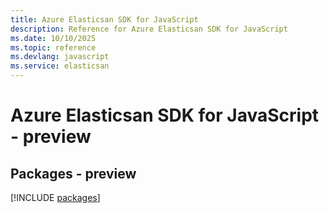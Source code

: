 ```yaml
---
title: Azure Elasticsan SDK for JavaScript
description: Reference for Azure Elasticsan SDK for JavaScript
ms.date: 10/10/2025
ms.topic: reference
ms.devlang: javascript
ms.service: elasticsan
---
```

# Azure Elasticsan SDK for JavaScript - preview
## Packages - preview
[!INCLUDE [packages](elasticsan-index.md)]